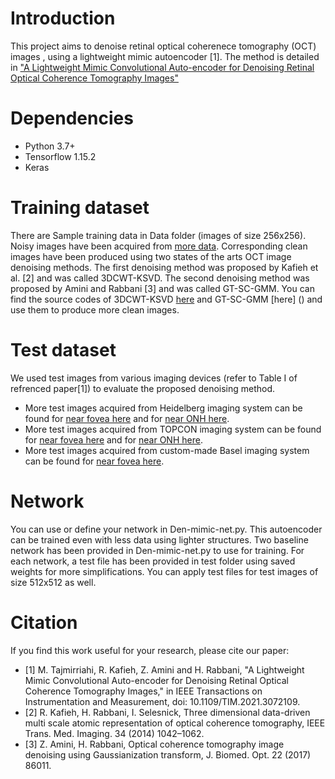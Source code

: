 # Introduction
This project aims to denoise retinal optical coherenece tomography (OCT) images , using a lightweight mimic autoencoder [1].
The method is detailed in ["A Lightweight Mimic Convolutional Auto-encoder for Denoising Retinal Optical Coherence Tomography Images"](https://ieeexplore.ieee.org/document/9399639)
# Dependencies
- Python 3.7+
- Tensorflow 1.15.2
- Keras
# Training dataset
There are Sample training data in Data folder (images of size 256x256). Noisy images have been acquired from [more data](https://misp.mui.ac.ir/fa/oct-topcon). Corresponding clean images have been produced using two states of the arts OCT image denoising methods. The first denoising method was proposed by Kafieh et al. [2] and was called 3DCWT-KSVD. The second denoising method was proposed by Amini and Rabbani [3] and was called GT-SC-GMM. You can find the source codes of 3DCWT-KSVD [here](https://sites.google.com/site/rahelekafieh/research/state-of-the-art-method-for-oct-denoising/code-tmi-oct-denoiing/CODE%20OCT%20DENOISING%20KAFIEH.rar?attredirects=0&d=1) and GT-SC-GMM [here] () and use them to produce more clean images.
# Test dataset
We used test images from various imaging devices (refer to Table I of refrenced paper[1]) to evaluate the proposed denoising method.  
- More test images acquired from Heidelberg imaging system can be found for [near fovea here](https://hrabbani.site123.me/available-datasets/dataset-for-oct-classification-50-normal-48-amd-50-dme) and for [near ONH here](https://hrabbani.site123.me/available-datasets/onh-based-oct-of-7-healthy-and-7-glaucoma-data-captured-by-heidelberg-spectralis).
- More test images acquired from TOPCON imaging system can be found for [near fovea here](https://misp.mui.ac.ir/fa/oct-topcon) and for [near ONH here](https://hrabbani.site123.me/available-datasets/onh-based-oct-of-7-healthy-and-7-glaucoma-data-captured-by-heidelberg-spectralis).
- More test images acquired from custom-made Basel imaging system can be found for [near fovea here](https://misp.mui.ac.ir/bank).
# Network
You can use or define your network in Den-mimic-net.py. This autoencoder can be trained even with less data using lighter structures. Two baseline network has been provided in Den-mimic-net.py to use for training. For each network, a test file has been provided in test folder using saved weights for more simplifications. You can apply test files for test images of size 512x512 as well.

# Citation
If you find this work useful for your research, please cite our paper:
- <a id="1">[1]</a>
 M. Tajmirriahi, R. Kafieh, Z. Amini and H. Rabbani, "A Lightweight Mimic Convolutional Auto-encoder for Denoising Retinal Optical Coherence Tomography Images," in IEEE Transactions on Instrumentation and Measurement, doi: 10.1109/TIM.2021.3072109.
- <a id="2">[2]</a>
	R. Kafieh, H. Rabbani, I. Selesnick, Three dimensional data-driven multi scale atomic representation of optical coherence tomography, IEEE Trans. Med. Imaging. 34 (2014) 1042–1062.
- <a id="3">[3]</a>
Z. Amini, H. Rabbani, Optical coherence tomography image denoising using Gaussianization transform, J. Biomed. Opt. 22 (2017) 86011.
